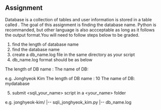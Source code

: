 ## Assignment

Database is a collection of tables and user information is stored in a table called <users>. The goal of this assignment is finding the database name. Python is recommanded, but other language is also accceptable as long as it follows the output format.You will need to follow steps below to be graded.

1. find the length of database name
2. find the database name
3. create a db_name.log file in the same directory as your script
4. db_name.log format should be as below

<Your name>
The length of DB name : <answer>
The name of DB: <answer>

e.g.
Jonghyeok Kim
The length of DB name : 10
The name of DB: mydatabase

5. submit <sqli_your_name> script in a <your_name> folder 

e.g.
jonghyeok-kim/
|-- sqli_jonghyeok_kim.py
|-- db_name.log